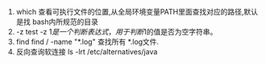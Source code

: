 1. which
查看可执行文件的位置,从全局环境变量PATH里面查找对应的路径,默认是找 bash内所规范的目录
2. -z
test -z $1 是一个判断表达式，用于判断$1的值是否为空字符串。
3. find
find / -name "*.log" 查找所有 *.log文件.
4. 反向查询软连接
ls -lrt /etc/alternatives/java